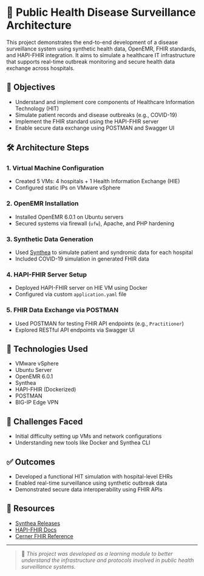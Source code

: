 # 🏥 Public Health Disease Surveillance Architecture

This project demonstrates the end-to-end development of a disease surveillance system using synthetic health data, OpenEMR, FHIR standards, and HAPI-FHIR integration. It aims to simulate a healthcare IT infrastructure that supports real-time outbreak monitoring and secure health data exchange across hospitals.

## 📌 Objectives

- Understand and implement core components of Healthcare Information Technology (HIT)
- Simulate patient records and disease outbreaks (e.g., COVID-19)
- Implement the FHIR standard using the HAPI-FHIR server
- Enable secure data exchange using POSTMAN and Swagger UI

## 🛠️ Architecture Steps

### 1. Virtual Machine Configuration
- Created 5 VMs: 4 hospitals + 1 Health Information Exchange (HIE)
- Configured static IPs on VMware vSphere

### 2. OpenEMR Installation
- Installed OpenEMR 6.0.1 on Ubuntu servers
- Secured systems via firewall (`ufw`), Apache, and PHP hardening

### 3. Synthetic Data Generation
- Used [Synthea](https://github.com/synthetichealth/synthea) to simulate patient and syndromic data for each hospital
- Included COVID-19 simulation in generated FHIR data

### 4. HAPI-FHIR Server Setup
- Deployed HAPI-FHIR server on HIE VM using Docker
- Configured via custom `application.yaml` file

### 5. FHIR Data Exchange via POSTMAN
- Used POSTMAN for testing FHIR API endpoints (e.g., `Practitioner`)
- Explored RESTful API endpoints via Swagger UI

## 🧪 Technologies Used

- VMware vSphere
- Ubuntu Server
- OpenEMR 6.0.1
- Synthea
- HAPI-FHIR (Dockerized)
- POSTMAN
- BIG-IP Edge VPN

## 🚧 Challenges Faced

- Initial difficulty setting up VMs and network configurations
- Understanding new tools like Docker and Synthea CLI

## ✅ Outcomes

- Developed a functional HIT simulation with hospital-level EHRs
- Enabled real-time surveillance using synthetic outbreak data
- Demonstrated secure data interoperability using FHIR APIs

## 📎 Resources

- [Synthea Releases](https://github.com/synthetichealth/synthea/releases)
- [HAPI-FHIR Docs](https://hapifhir.io)
- [Cerner FHIR Reference](https://fhir.cerner.com)

---

> 📍 *This project was developed as a learning module to better understand the infrastructure and protocols involved in public health surveillance systems.*
